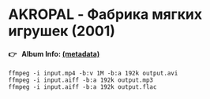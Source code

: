 # AKROPAL - Фабрика мягких игрушек (2001)

#### 👉 &nbsp; Album Info: [(metadata)](https://akropal.github.io/2001/api/album/)

```cookie
ffmpeg -i input.mp4 -b:v 1M -b:a 192k output.avi
ffmpeg -i input.aiff -b:a 192k output.mp3
ffmpeg -i input.aiff -b:a 192k output.flac
```
